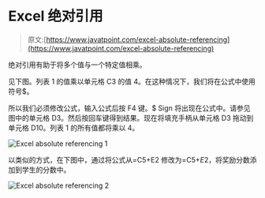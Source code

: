 # Excel 绝对引用

> 原文:[https://www.javatpoint.com/excel-absolute-referencing](https://www.javatpoint.com/excel-absolute-referencing)

绝对引用有助于将多个值与一个特定值相乘。

见下图。列表 1 的值乘以单元格 C3 的值 4。在这种情况下，我们将在公式中使用符号$。

所以我们必须修改公式，输入公式后按 F4 键。$ Sign 将出现在公式中。请参见图中的单元格 D3。然后按回车键得到结果。现在将填充手柄从单元格 D3 拖动到单元格 D10。列表 1 的所有值都将乘以 4。

![Excel absolute referencing 1](../Images/01cd2222dde71e8de1c731b8aa9ad56c.png)

以类似的方式，在下图中，通过将公式从=C5+E2 修改为=C5+$E$2，将奖励分数添加到学生的分数中。

![Excel absolute referencing 2](../Images/d462e7ab7041f37530e65e3e5fa1c00f.png)